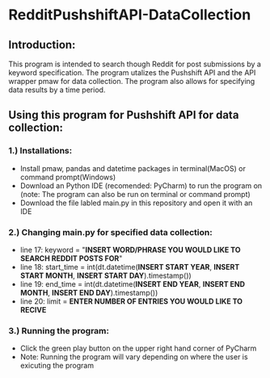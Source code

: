 # RedditPushshiftAPI-DataCollection

## Introduction:
This program is intended to search though Reddit for post submissions by a keyword specification. The program utalizes the Pushshift API and the API wrapper pmaw for data collection. The program also allows for specifying data results by a time period.

## Using this program for Pushshift API for data collection:

### 1.) Installations:
- Install pmaw, pandas and datetime packages in terminal(MacOS) or command prompt(Windows)
- Download an Python IDE (recomended: PyCharm) to run the program on (note: The program can also be run on terminal or command prompt)
- Download the file labled main.py in this repository and open it with an IDE

### 2.) Changing main.py for specified data collection:
- line 17: keyword = "**INSERT WORD/PHRASE YOU WOULD LIKE TO SEARCH REDDIT POSTS FOR**"
- line 18: start_time = int(dt.datetime(**INSERT START YEAR**, **INSERT START MONTH**, **INSERT START DAY**).timestamp())
- line 19: end_time = int(dt.datetime(**INSERT END YEAR**, **INSERT END MONTH**, **INSERT END DAY**).timestamp())
- line 20: limit = **ENTER NUMBER OF ENTRIES YOU WOULD LIKE TO RECIVE**

### 3.) Running the program:
- Click the green play button on the upper right hand corner of PyCharm 
- Note: Running the program will vary depending on where the user is exicuting the program
